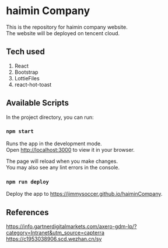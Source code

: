 # haimin Company

This is the repository for haimin company website. \
The website will be deployed on tencent cloud.

## Tech used
1. React
2. Bootstrap
3. LottieFiles
4. react-hot-toast

## Available Scripts

In the project directory, you can run:

### `npm start`

Runs the app in the development mode.\
Open [http://localhost:3000](http://localhost:3000) to view it in your browser.

The page will reload when you make changes.\
You may also see any lint errors in the console.

### `npm run deploy`

Deploy the app to https://jimmysoccer.github.io/haiminCompany.

## References

https://info.gartnerdigitalmarkets.com/axero-gdm-lp/?category=Intranet&utm_source=capterra \
https://c1953038906.scd.wezhan.cn/sy
